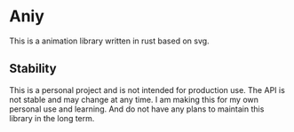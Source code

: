# Aniy

This is a animation library written in rust based on svg.

## Stability
This is a personal project and is not intended for production use.
The API is not stable and may change at any time.
I am making this for my own personal use and learning.
And do not have any plans to maintain this library in the long term.
